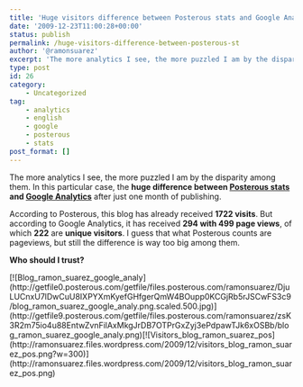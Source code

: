 ```yaml
---
title: 'Huge visitors difference between Posterous stats and Google Analytics'
date: '2009-12-23T11:00:28+00:00'
status: publish
permalink: /huge-visitors-difference-between-posterous-st
author: '@ramonsuarez'
excerpt: 'The more analytics I see, the more puzzled I am by the disparity among them. In this particular case, the huge difference between Posterous stats and Google Analytics after just one month of publishing. According to Posterous, this blog has alread...'
type: post
id: 26
category:
    - Uncategorized
tag:
    - analytics
    - english
    - google
    - posterous
    - stats
post_format: []
---
```

The more analytics I see, the more puzzled I am by the disparity among them. In this particular case, the **huge difference between [Posterous stats](http://posterous.com/ "Posterous, dead easy blogging") and [Google Analytics](http://analytics.google.com/ "Google Analytics free site statistics")** after just one month of publishing.

According to Posterous, this blog has already received **1722 visits**. But according to Google Analytics, it has received **294 with 499 page views**, of which **222** are **unique visitors**. I guess that what Posterous counts are pageviews, but still the difference is way too big among them.

**Who should I trust?**

<div class="p_embed p_image_embed">[![Blog_ramon_suarez_google_analy](http://getfile0.posterous.com/getfile/files.posterous.com/ramonsuarez/DjuLUCnxU7lDwCuU8IXPYXmKyefGHfgerQmW4BOupp0KCGjRb5rJSCwFS3c9/blog_ramon_suarez_google_analy.png.scaled.500.jpg)](http://getfile9.posterous.com/getfile/files.posterous.com/ramonsuarez/zsK3R2m75io4u88EntwZvnFilAxMkgJrDB7OTPrGxZyj3ePdpawTJk6xOSBb/blog_ramon_suarez_google_analy.png)[![Visitors_blog_ramon_suarez_pos](http://ramonsuarez.files.wordpress.com/2009/12/visitors_blog_ramon_suarez_pos.png?w=300)](http://ramonsuarez.files.wordpress.com/2009/12/visitors_blog_ramon_suarez_pos.png)</div>